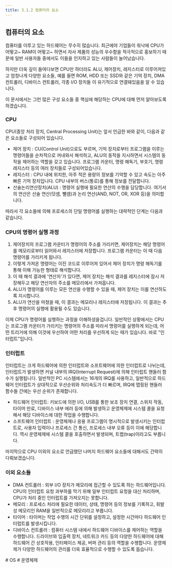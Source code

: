 ```yaml
---
title: 3.1.2 컴퓨터의 요소
---
```


## 컴퓨터의 요소

컴퓨터를 이루고 있는 하드웨어는 무수히 많습니다. 최근에야 기업들이 워낙에 CPU가 어떻고~ RAM이 어떻고~ 하면서 자사 제품의 성능의 우수함을 적극적으로 홍보하기 때문에 일반 사용자들 중에서도 이들을 인지하고 있는 사람들이 늘어났습니다.

하지만 더욱 깊이 들여다보면 CPU만 하더라도 ALU, 제어장치, 레지스터로 이루어져있고 엄청나게 다양한 요소들, 예를 들면 ROM, HDD 또는 SSD와 같은 기억 장치, DMA 컨트롤러, 디바이스 컨트롤러, 각종 I/O 장치들 이 유기적으로 연결돼있음을 알 수 있습니다.

이 문서에서는 그런 많은 구성 요소들 중 핵심에 해당하는 CPU에 대해 먼저 알아보도록 하겠습니다.

### CPU

CPU(중앙 처리 장치, Central Processing Unit)는 앞서 언급한 바와 같이, 다음과 같은 요소들로 구성되어 있습니다.

- 제어 장치 : CU(Control Unit)으로도 부르며, 기억 장치로부터 프로그램을 이루는 명령어들을 순차적으로 꺼내와서 해석하고, ALU의 동작을 지시하면서 시스템의 동작을 제어하는 역할을 갖고 있습니다. 프로그램 카운터, 명령 해독기, 부호기, 명령 레지스터 등의 여러 장치들로 구성되어있습니다.
- 레지스터 : CPU 내에 위치한, 아주 적은 용량의 정보를 기억할 수 있고 속도는 아주 빠른 기억 장치입니다. CPU 내부의 버스(통로)를 통해 정보를 전달합니다.
- 산술논리연산장치(ALU) : 명령어 실행에 필요한 연산의 수행을 담당합니다. 여기서의 연산은 산술 연산(덧셈, 뺄셈)과 논리 연산(AND, NOT, OR, XOR 등)을 의미합니다.

따라서 각 요소들에 의해 프로세스의 단일 명령어를 실행하는 대략적인 단계는 다음과 같습니다.

### CPU의 명령어 실행 과정

1. 제어장치의 프로그램 카운터가 명령어의 주소를 가리키면, 제어장치는 해당 명령어를 메모리로부터 읽어와서 레지스터에 저장합니다. 프로그램 카운터는 이 때 다음 명령어를 가리키게 됩니다.
2. 이렇게 가져온 명령어는 이진 코드로 이루어져 있어서 제어 장치가 명령 해독기를 통해 이해 가능한 형태로 해석합니다.
3. 이 때 해석 결과에 '연산자'가 있다면, 제어 장치는 해석 결과를 레지스터에 잠시 저장해두고 해당 연산자의 주소를 메모리에서 가져옵니다.
4. ALU가 명령어를 이루는 모든 연산을 수행할 수 있을 때, 제어 장치는 이를 연산하도록 지시합니다.
5. ALU가 연산을 마쳤을 때, 이 결과는 메모리나 레지스터에 저장됩니다. 이 결과는 추후 명령어의 실행에 활용될 수도 있습니다.

이제 CPU가 명령어를 실행하는 과정을 이해하셨을겁니다. 일반적인 상황에서는 CPU는 프로그램 카운터가 가리키는 명령어의 주소를 따라서 명령어를 실행하게 되는데, 어떤 트리거에 의해 이것에 우선하여 어떤 처리를 우선하게 되는 때가 있습니다. 바로 "인터럽트"입니다.

### 인터럽트

인터럽트는 크게 하드웨어에 의한 인터럽트와 소프트웨어에 의한 인터럽트로 나뉘는데, 인터럽트가 발생하면 커널 내부의 IRQ(Interrupt Request)에 의해 인터럽트 핸들러 함수가 실행됩니다. 일반적인 PC 시스템에서는 16개의 IRQ를 사용하고, 일반적으로 하드웨어 인터럽트가 상대적으로 우선순위와 처리속도가 더 빠르며, IRQ에 맵핑된 핸들러 함수들 간에는 우선 순위가 존재합니다.

- 하드웨어 인터럽트: 키보드에 의한 I/O, USB를 통한 보조 장치 연결, 스위치 작동, 타이머 만료, 디바이스 내부 에러 등에 의해 발생하고 운영체제에 시스템 콜을 요청해서 해당 디바이스에 대한 작업을 수행합니다.
- 소프트웨어 인터럽트 : 운영체제나 응용 프로그램이 명시적으로 발생시키는 인터럽트로, 사용자 입력이나 프로세스 간 통신, 프로세스 내부 오류 등이 이에 해당합니다. 역시 운영체제에 시스템 콜을 호출하면서 발생되며, 트랩(trap)이라고도 부릅니다.

마지막으로 CPU 이외의 요소로 언급했던 나머지 하드웨어 요소들에 대해서도 간략히 다뤄보겠습니다.

### 이외 요소들

- DMA 컨트롤러 : 외부 I/O 장치가 메모리에 접근할 수 있도록 하는 하드웨어입니다. CPU의 인터럽트 요청 과부하를 막기 위해 일부 인터럽트 요청을 대신 처리하며, CPU가 처리 중인 인터럽트를 가져오지는 못합니다.
- 메모리 : 프로세스 처리에 필요한 데이터, 상태, 명령어 등의 정보를 기록하고, 휘발성 메모리인 RAM을 일반적으로 메모리라고 부릅니다.
- 타이머 : 타이머는 작업 수행의 시간 단위를 설정하고, 설정한 시간마다 하드웨어 인터럽트를 발생시킵니다.
- 디바이스 컨트롤러 : 컴퓨터 시스템 내에서 하드웨어 디바이스를 제어하는 역할을 수행합니다. 드라이브와 입출력 장치, 네트워크 카드 등의 다양한 하드웨어에 대해 하드웨어 간 상호작용, 인터페이스 제공, 버퍼 관리 등의 역할을 수행합니다. 운영체제가 다양한 하드웨어의 관리를 더욱 효율적으로 수행할 수 있도록 돕습니다.

\# OS \# 운영체제